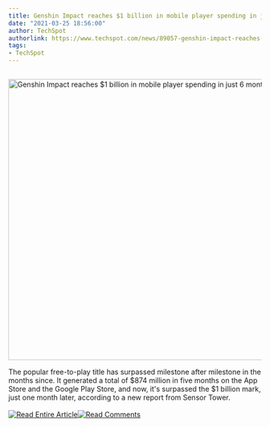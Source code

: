 ```yaml
---
title: Genshin Impact reaches $1 billion in mobile player spending in just 6 months
date: "2021-03-25 18:56:00"
author: TechSpot
authorlink: https://www.techspot.com/news/89057-genshin-impact-reaches-1-billion-mobile-player-spending.html
tags:
- TechSpot
---
```

<a href="https://www.techspot.com/news/89057-genshin-impact-reaches-1-billion-mobile-player-spending.html" target="_blank"><img src="https://static.techspot.com/images2/news/ts3_thumbs/2021/03/2021-03-25-ts3_thumbs-2e5.jpg" width="800" height="560" style="padding: 15px 0" title="Genshin Impact reaches $1 billion in mobile player spending in just 6 months" /></a><br />The popular free-to-play title has surpassed milestone after milestone in the months since. It generated a total of $874 million in five months on the App Store and the Google Play Store, and now, it's surpassed the $1 billion mark, just one month later, according to a new report from Sensor Tower.<br /><br /><a href="https://www.techspot.com/news/89057-genshin-impact-reaches-1-billion-mobile-player-spending.html"><img src="https://static.techspot.com/images/rss/rss_buttons_01.png" border="0" alt="Read Entire Article" /></a><a href="https://www.techspot.com/news/89057-genshin-impact-reaches-1-billion-mobile-player-spending.html#comments"><img src="https://static.techspot.com/images/rss/rss_buttons_02.png" border="0" alt="Read Comments" /></a><br /><br />